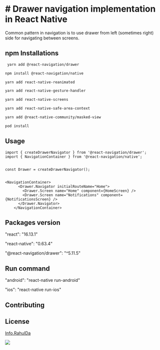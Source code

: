 # # Drawer navigation implementation in React Native

Common pattern in navigation is to use drawer from left (sometimes right) side for navigating between screens.


## npm Installations

```bash
 yarn add @react-navigation/drawer
```
```bash
npm install @react-navigation/native
```
```bash
yarn add react-native-reanimated
```

```bash
yarn add react-native-gesture-handler
```
```bash
yarn add react-native-screens
```
```bash
yarn add react-native-safe-area-context
```
```bash
yarn add @react-native-community/masked-view
```
```bash
pod install
```


## Usage

```react-native
import { createDrawerNavigator } from '@react-navigation/drawer';
import { NavigationContainer } from '@react-navigation/native';


const Drawer = createDrawerNavigator();


<NavigationContainer>
      <Drawer.Navigator initialRouteName="Home">
        <Drawer.Screen name="Home" component={HomeScreen} />
        <Drawer.Screen name="Notifications" component={NotificationsScreen} />
      </Drawer.Navigator>
    </NavigationContainer>

```
## Packages version
 "react": "16.13.1"
 
 "react-native": "0.63.4"
 
 "@react-navigation/drawer": "^5.11.5"
 
## Run command
 "android": "react-native run-android"
 
 "ios": "react-native run-ios"
 
 
## Contributing


## License
[Info.RahulDa](https://)

![](https://media.giphy.com/media/jp9d3G3SIfOOnWbjkU/giphy.gif)


